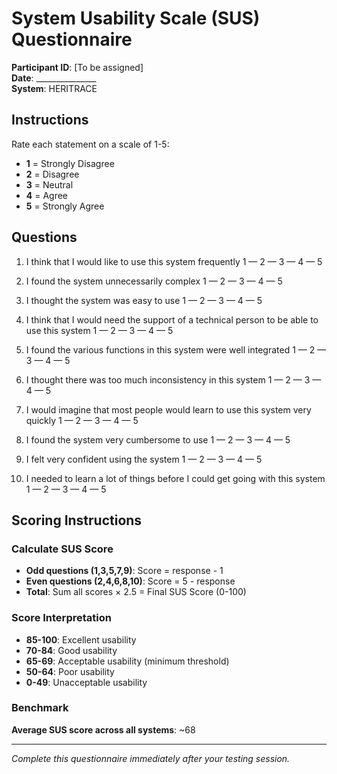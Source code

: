 # System Usability Scale (SUS) Questionnaire

**Participant ID**: [To be assigned]  
**Date**: _______________  
**System**: HERITRACE

## Instructions

Rate each statement on a scale of 1-5:
- **1** = Strongly Disagree
- **2** = Disagree  
- **3** = Neutral
- **4** = Agree
- **5** = Strongly Agree

## Questions

1. I think that I would like to use this system frequently
   1 — 2 — 3 — 4 — 5

2. I found the system unnecessarily complex
   1 — 2 — 3 — 4 — 5

3. I thought the system was easy to use
   1 — 2 — 3 — 4 — 5

4. I think that I would need the support of a technical person to be able to use this system
   1 — 2 — 3 — 4 — 5

5. I found the various functions in this system were well integrated
   1 — 2 — 3 — 4 — 5

6. I thought there was too much inconsistency in this system
   1 — 2 — 3 — 4 — 5

7. I would imagine that most people would learn to use this system very quickly
   1 — 2 — 3 — 4 — 5

8. I found the system very cumbersome to use
   1 — 2 — 3 — 4 — 5

9. I felt very confident using the system
   1 — 2 — 3 — 4 — 5

10. I needed to learn a lot of things before I could get going with this system
    1 — 2 — 3 — 4 — 5

## Scoring Instructions

### Calculate SUS Score
- **Odd questions (1,3,5,7,9)**: Score = response - 1
- **Even questions (2,4,6,8,10)**: Score = 5 - response
- **Total**: Sum all scores × 2.5 = Final SUS Score (0-100)

### Score Interpretation
- **85-100**: Excellent usability
- **70-84**: Good usability
- **65-69**: Acceptable usability (minimum threshold)
- **50-64**: Poor usability
- **0-49**: Unacceptable usability

### Benchmark
**Average SUS score across all systems**: ~68

---

*Complete this questionnaire immediately after your testing session.* 